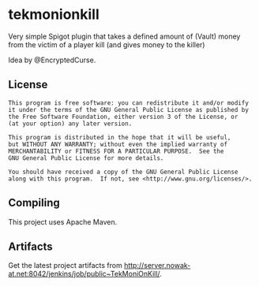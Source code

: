 tekmonionkill
=============

Very simple Spigot plugin that takes a defined amount of (Vault) money from the victim of a player kill (and gives money to the killer)

Idea by @EncryptedCurse.

License
-------
    This program is free software: you can redistribute it and/or modify
    it under the terms of the GNU General Public License as published by
    the Free Software Foundation, either version 3 of the License, or
    (at your option) any later version.

    This program is distributed in the hope that it will be useful,
    but WITHOUT ANY WARRANTY; without even the implied warranty of
    MERCHANTABILITY or FITNESS FOR A PARTICULAR PURPOSE.  See the
    GNU General Public License for more details.

    You should have received a copy of the GNU General Public License
    along with this program.  If not, see <http://www.gnu.org/licenses/>.
    
Compiling
---------
This project uses Apache Maven.

Artifacts
---------
Get the latest project artifacts from http://server.nowak-at.net:8042/jenkins/job/public~TekMoniOnKill/.
